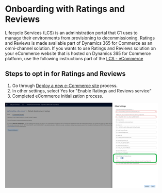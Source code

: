# Onboarding with Ratings and Reviews  

Lifecycle Services (LCS) is an administration portal that C1 uses to manage their environments from provisioning to decommissioning. Ratings and Reviews is made available part of Dynamics 365 for Commerce as an omni-channel solution.  If you wants to use Ratings and Reviews solution on your eCommerce website that is hosted on Dynamics 365 for Commerce platform, use the following instructions part of the 
[LCS - eCommerce ](https://docs.microsoft.com/en-us/dynamics365/)


  
## Steps to opt in for Ratings and Reviews 
  
  1. Go through [Deploy a new e-Commerce site](https://docs.microsoft.com/en-us/dynamics365/) process. 
  2. In other settings, select Yes for "Enable Ratings and Reviews service" 
  3. Completed eCommerce initialization process. 

![Enabling Ratings and Reviews service](media/LCS_RnR_Preference.png) 

